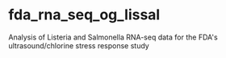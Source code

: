 # fda_rna_seq_og_lissal
Analysis of Listeria and Salmonella RNA-seq data for the FDA's ultrasound/chlorine stress response study
